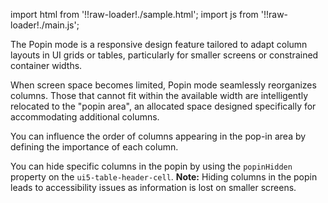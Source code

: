 import html from '!!raw-loader!./sample.html';
import js from '!!raw-loader!./main.js';

The Popin mode is a responsive design feature tailored to adapt column layouts in UI grids or tables, particularly for smaller screens or constrained container widths.

When screen space becomes limited, Popin mode seamlessly reorganizes columns. Those that cannot fit within the available width are intelligently relocated to the "popin area", an allocated space designed specifically for accommodating additional columns.

You can influence the order of columns appearing in the pop-in area by defining the importance of each column.

You can hide specific columns in the popin by using the `popinHidden` property on the `ui5-table-header-cell`. 
**Note:** Hiding columns in the popin leads to accessibility issues as information is lost on smaller screens.

<Editor html={html} js={js} />
